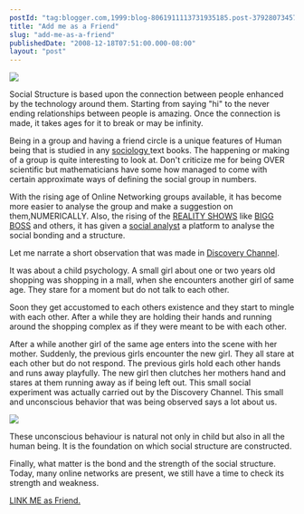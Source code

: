 ```yaml
---
postId: "tag:blogger.com,1999:blog-8061911113731935185.post-3792807345791863143"
title: "Add me as a Friend"
slug: "add-me-as-a-friend"
publishedDate: "2008-12-18T07:51:00.000-08:00"
layout: "post"
---
```


![](http://1.bp.blogspot.com/_UYUaEitRq54/SSUIt4_agmI/AAAAAAAAATE/O4s2J4n1z80/s400/social+connection.jpg)

Social Structure is based upon the connection between people enhanced by the
technology around them. Starting from saying "hi" to the never ending
relationships between people is amazing. Once the connection is made, it takes
ages for it to break or may be infinity.  

  

Being in a group and having a friend circle is a unique features of Human
being that is studied in any [sociology
](http://en.wikipedia.org/wiki/Sociology)text books. The happening or making
of a group is quite interesting to look at. Don't criticize me for being OVER
scientific but mathematicians have some how managed to come with certain
approximate ways of defining the social group in numbers.

  

With the rising age of Online Networking groups available, it has become more
easier to analyse the group and make a suggestion on them,NUMERICALLY. Also,
the rising of the [REALITY
SHOWS](http://en.wikipedia.org/wiki/Reality_television) like [BIGG
BOSS](http://www.biggboss.org/) and others, it has given a [social
analyst](http://en.wikipedia.org/wiki/Social_analysis) a platform to analyse
the social bonding and a structure.

Let me narrate a short observation that was made in [Discovery
Channel](http://dsc.discovery.com/).

  

It was about a child psychology. A small girl about one or two years old
shopping was shopping in a mall, when she encounters another girl of same age.
They stare for a moment but do not talk to each other.

  

Soon they get accustomed to each others existence and they start to mingle
with each other. After a while they are holding their hands and running around
the shopping complex as if they were meant to be with each other.

  

After a while another girl of the same age enters into the scene with her
mother. Suddenly, the previous girls encounter the new girl. They all stare at
each other but do not respond. The previous girls hold each other hands and
runs away playfully. The new girl then clutches her mothers hand and stares at
them running away as if being left out. This small social experiment was
actually carried out by the Discovery Channel. This small and unconscious
behavior that was being observed says a lot about us.  

  

![](http://2.bp.blogspot.com/_UYUaEitRq54/SSUJgd4FNQI/AAAAAAAAATM/lssP_2MDmK4/s400/connectioncloud.png)

These unconscious behaviour is natural not only in child but also in all the
human being. It is the foundation on which social structure are constructed.

  

Finally, what matter is the bond and the strength of the social structure.
Today, many online networks are present, we still have a time to check its
strength and weakness.

  

[LINK ME as Friend.](http://www.facebook.com/people/Deep-Sherchan/739290734)

  

